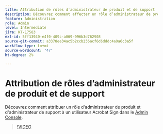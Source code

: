 ```yaml
---
title: Attribution de rôles d’administrateur de produit et de support
description: Découvrez comment affecter un rôle d’administrateur de produit et d’assistance à un utilisateur Acrobat Sign dans le Admin Console
feature: Administration
role: Admin
level: Intermediate
jira: KT-17583
exl-id: 5ff13940-e4f0-409c-a069-996b3d762908
source-git-commit: a3378ee34ac5b2ccb236acf6d6dddc4a0a6c3a5f
workflow-type: tm+mt
source-wordcount: '47'
ht-degree: 2%

---
```


# Attribution de rôles d’administrateur de produit et de support

Découvrez comment attribuer un rôle d&#39;administrateur de produit et d&#39;administrateur de support à un utilisateur Acrobat Sign dans le [Admin Console](https://adminconsole.adobe.com/).

>[!VIDEO](https://video.tv.adobe.com/v/3453157?quality=12&learn=on&hidetitle=true)

